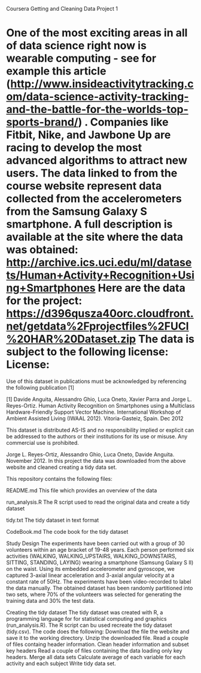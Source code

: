 Coursera
Getting and Cleaning Data
Project 1

One of the most exciting areas in all of data science right now is wearable computing - see for example this article (http://www.insideactivitytracking.com/data-science-activity-tracking-and-the-battle-for-the-worlds-top-sports-brand/) . Companies like Fitbit, Nike, and Jawbone Up are racing to develop the most advanced algorithms to attract new users. The data linked to from the course website represent data collected from the accelerometers from the Samsung Galaxy S smartphone. A full description is available at the site where the data was obtained:
http://archive.ics.uci.edu/ml/datasets/Human+Activity+Recognition+Using+Smartphones
Here are the data for the project:
https://d396qusza40orc.cloudfront.net/getdata%2Fprojectfiles%2FUCI%20HAR%20Dataset.zip 
The data is subject to the following license:
License:
========
Use of this dataset in publications must be acknowledged by referencing the following publication [1] 

[1] Davide Anguita, Alessandro Ghio, Luca Oneto, Xavier Parra and Jorge L. Reyes-Ortiz. Human Activity Recognition on Smartphones using a Multiclass Hardware-Friendly Support Vector Machine. International Workshop of Ambient Assisted Living (IWAAL 2012). Vitoria-Gasteiz, Spain. Dec 2012

This dataset is distributed AS-IS and no responsibility implied or explicit can be addressed to the authors or their institutions for its use or misuse. Any commercial use is prohibited.

Jorge L. Reyes-Ortiz, Alessandro Ghio, Luca Oneto, Davide Anguita. November 2012.
In this project the data was downloaded from the above website and cleaned creating a tidy data set.


This repository contains the following files:

README.md    This file which provides an overview of the data

run_analysis.R    The R script used to read the original data and create a tidy dataset

tidy.txt    The tidy dataset in text format

CodeBook.md    The code book for the tidy dataset


Study Design
The experiments have been carried out with a group of 30 volunteers within an age bracket of 19-48 years. Each person performed six activities (WALKING, WALKING_UPSTAIRS, WALKING_DOWNSTAIRS, SITTING, STANDING, LAYING) wearing a smartphone (Samsung Galaxy S II) on the waist. Using its embedded accelerometer and gyroscope, we captured 3-axial linear acceleration and 3-axial angular velocity at a constant rate of 50Hz. The experiments have been video-recorded to label the data manually. The obtained dataset has been randomly partitioned into two sets, where 70% of the volunteers was selected for generating the training data and 30% the test data. 


Creating the tidy dataset
The tidy dataset was created with R, a programming language for for statistical computing and graphics (run_analysis.R). The R script can bu used recreate the tidy dataset (tidy.csv). The code does the following:
Download the file the website and save it to the working directory.
Unzip the downloaded file.
Read a couple of files containg header information.
Clean header information and subset key headers
Read a couple of files containing the data loading only key headers.
Merge all data sets
Calculate average of each variable for each activity and each subject
Write tidy data set.